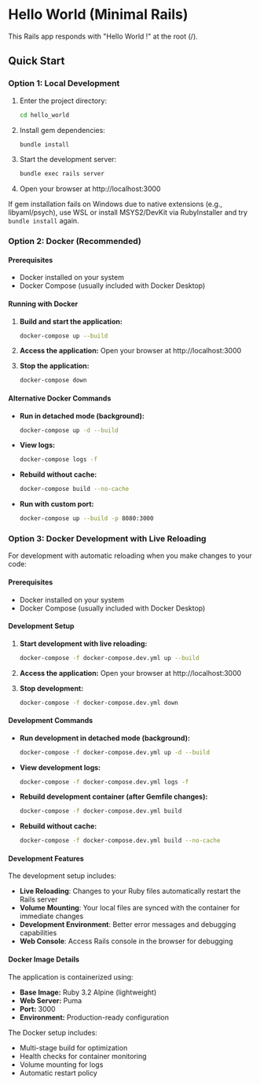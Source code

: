 # Hello World (Minimal Rails)

This Rails app responds with "Hello World !" at the root (/).

## Quick Start

### Option 1: Local Development
1. Enter the project directory:
   
   ```bash
   cd hello_world
   ```
2. Install gem dependencies:
   
   ```bash
   bundle install
   ```
3. Start the development server:
   
   ```bash
   bundle exec rails server
   ```
4. Open your browser at http://localhost:3000

If gem installation fails on Windows due to native extensions (e.g., libyaml/psych), use WSL or install MSYS2/DevKit via RubyInstaller and try `bundle install` again.

### Option 2: Docker (Recommended)

#### Prerequisites
- Docker installed on your system
- Docker Compose (usually included with Docker Desktop)

#### Running with Docker

1. **Build and start the application:**
   ```bash
   docker-compose up --build
   ```

2. **Access the application:**
   Open your browser at http://localhost:3000

3. **Stop the application:**
   ```bash
   docker-compose down
   ```

#### Alternative Docker Commands

- **Run in detached mode (background):**
  ```bash
  docker-compose up -d --build
  ```

- **View logs:**
  ```bash
  docker-compose logs -f
  ```

- **Rebuild without cache:**
  ```bash
  docker-compose build --no-cache
  ```

- **Run with custom port:**
  ```bash
  docker-compose up --build -p 8080:3000
  ```

### Option 3: Docker Development with Live Reloading

For development with automatic reloading when you make changes to your code:

#### Prerequisites
- Docker installed on your system
- Docker Compose (usually included with Docker Desktop)

#### Development Setup

1. **Start development with live reloading:**
   ```bash
   docker-compose -f docker-compose.dev.yml up --build
   ```

2. **Access the application:**
   Open your browser at http://localhost:3000

3. **Stop development:**
   ```bash
   docker-compose -f docker-compose.dev.yml down
   ```

#### Development Commands

- **Run development in detached mode (background):**
  ```bash
  docker-compose -f docker-compose.dev.yml up -d --build
  ```

- **View development logs:**
  ```bash
  docker-compose -f docker-compose.dev.yml logs -f
  ```

- **Rebuild development container (after Gemfile changes):**
  ```bash
  docker-compose -f docker-compose.dev.yml build
  ```

- **Rebuild without cache:**
  ```bash
  docker-compose -f docker-compose.dev.yml build --no-cache
  ```

#### Development Features

The development setup includes:
- **Live Reloading**: Changes to your Ruby files automatically restart the Rails server
- **Volume Mounting**: Your local files are synced with the container for immediate changes
- **Development Environment**: Better error messages and debugging capabilities
- **Web Console**: Access Rails console in the browser for debugging

#### Docker Image Details

The application is containerized using:
- **Base Image:** Ruby 3.2 Alpine (lightweight)
- **Web Server:** Puma
- **Port:** 3000
- **Environment:** Production-ready configuration

The Docker setup includes:
- Multi-stage build for optimization
- Health checks for container monitoring
- Volume mounting for logs
- Automatic restart policy

